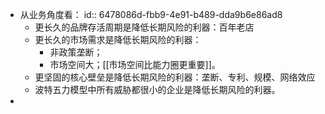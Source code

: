 - 从业务角度看：
  id:: 6478086d-fbb9-4e91-b489-dda9b6e86ad8
	- 更长久的品牌存活周期是降低长期风险的利器：百年老店
	- 更长久的市场需求是降低长期风险的利器：
		- 非政策垄断；
		- 市场空间大；[[市场空间比能力圈更重要]]。
	- 更坚固的核心壁垒是降低长期风险的利器：垄断、专利、规模、网络效应
	- 波特五力模型中所有威胁都很小的企业是降低长期风险的利器。
-